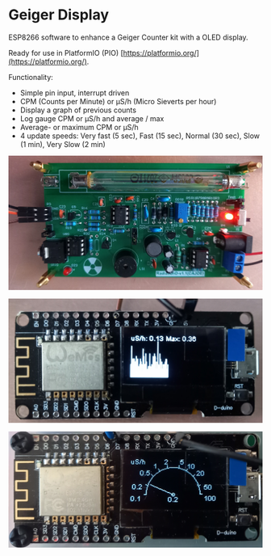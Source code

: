 # Geiger Display
ESP8266 software to enhance a Geiger Counter kit with a OLED display.

Ready for use in PlatformIO (PIO) [https://platformio.org/](https://platformio.org/).

Functionality:
 - Simple pin input, interrupt driven
 - CPM (Counts per Minute) or µS/h (Micro Sieverts per hour)
 - Display a graph of previous counts
 - Log gauge CPM or µS/h and average / max
 - Average- or maximum CPM or µS/h
 - 4 update speeds: Very fast (5 sec), Fast (15 sec),  Normal (30 sec), Slow (1 min), Very Slow (2 min)


![Geiger Kit](./images/RadiationD-v1.1.jpg)

![D-Duino](./images/D-Duino_CPM.jpg)

![D-Duino](./images/D-Duino_LOG_USH.jpg)


